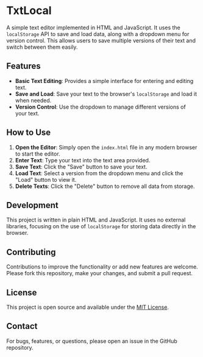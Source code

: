 # TxtLocal

A simple text editor implemented in HTML and JavaScript.
It uses the `localStorage` API to save and load data, along with a dropdown menu for version control.
This allows users to save multiple versions of their text and switch between them easily.

## Features

- **Basic Text Editing**: Provides a simple interface for entering and editing text.
- **Save and Load**: Save your text to the browser's `localStorage` and load it when needed.
- **Version Control**: Use the dropdown to manage different versions of your text.

## How to Use

1. **Open the Editor**: Simply open the `index.html` file in any modern browser to start the editor.
2. **Enter Text**: Type your text into the text area provided.
3. **Save Text**: Click the "Save" button to save your text.
4. **Load Text**: Select a version from the dropdown menu and click the "Load" button to view it.
5. **Delete Texts**: Click the "Delete" button to remove all data from storage.

## Development

This project is written in plain HTML and JavaScript.
It uses no external libraries, focusing on the use of `localStorage` for storing data directly in the browser.

## Contributing

Contributions to improve the functionality or add new features are welcome.
Please fork this repository, make your changes, and submit a pull request.

## License

This project is open source and available under the [MIT License](LICENSE).

## Contact

For bugs, features, or questions, please open an issue in the GitHub repository.